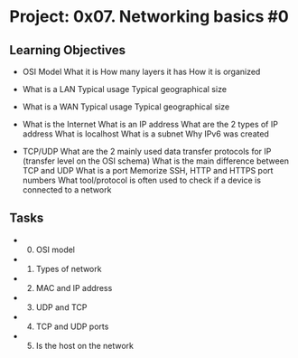 # Project: 0x07. Networking basics #0

## Learning Objectives

+ OSI Model
What it is
How many layers it has
How it is organized

+ What is a LAN
Typical usage
Typical geographical size

+ What is a WAN
Typical usage
Typical geographical size

+ What is the Internet
What is an IP address
What are the 2 types of IP address
What is localhost
What is a subnet
Why IPv6 was created

+ TCP/UDP
What are the 2 mainly used data transfer protocols for IP (transfer level on the OSI schema)
What is the main difference between TCP and UDP
What is a port
Memorize SSH, HTTP and HTTPS port numbers
What tool/protocol is often used to check if a device is connected to a network

## Tasks
+ 0. OSI model
+ 1. Types of network
+ 2. MAC and IP address
+ 3. UDP and TCP
+ 4. TCP and UDP ports
+ 5. Is the host on the network
